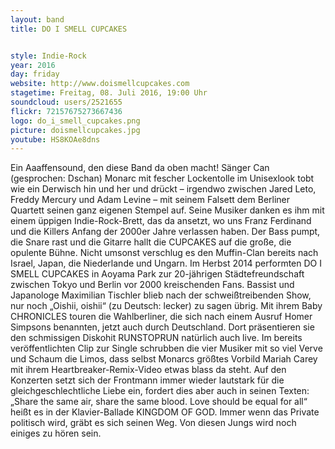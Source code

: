 ```yaml
---
layout: band
title: DO I SMELL CUPCAKES


style: Indie-Rock
year: 2016
day: friday
website: http://www.doismellcupcakes.com
stagetime: Freitag, 08. Juli 2016, 19:00 Uhr
soundcloud: users/2521655
flickr: 72157675273667436
logo: do_i_smell_cupcakes.png
picture: doismellcupcakes.jpg
youtube: HS8KOAe8dns
---
```

Ein Aaaffensound, den diese Band da oben macht!
Sänger Can (gesprochen: Dschan) Monarc mit fescher Lockentolle im Unisexlook tobt wie ein Derwisch hin und her und drückt – irgendwo zwischen Jared Leto, Freddy Mercury und Adam Levine – mit seinem Falsett dem Berliner Quartett seinen ganz eigenen Stempel auf. Seine Musiker danken es ihm mit einem üppigen Indie-Rock-Brett, das da ansetzt, wo uns Franz Ferdinand und die Killers Anfang der 2000er Jahre verlassen haben. Der Bass pumpt, die Snare rast und die Gitarre hallt die CUPCAKES auf die große, die opulente Bühne. Nicht umsonst verschlug es den Muffin-Clan bereits nach Israel, Japan, die Niederlande und Ungarn. Im Herbst 2014 performten DO I SMELL CUPCAKES in Aoyama Park zur 20-jährigen Städtefreundschaft zwischen Tokyo und Berlin vor 2000 kreischenden Fans. Bassist und Japanologe Maximilian Tischler blieb nach der schweißtreibenden Show, nur noch „Oishii, oishii“ (zu Deutsch: lecker) zu sagen übrig.
Mit ihrem Baby CHRONICLES touren die Wahlberliner, die sich nach einem Ausruf Homer Simpsons benannten, jetzt auch durch Deutschland. Dort präsentieren sie den schmissigen Diskohit RUNSTOPRUN natürlich auch live. Im bereits veröffentlichten Clip zur Single schrubben die vier Musiker mit so viel Verve und Schaum die Limos, dass selbst Monarcs größtes Vorbild Mariah Carey mit ihrem Heartbreaker-Remix-Video etwas blass da steht. Auf den Konzerten setzt sich der Frontmann immer wieder lautstark für die gleichgeschlechtliche Liebe ein, fordert dies aber auch in seinen Texten: „Share the same air, share the same blood. Love should be equal for all“ heißt es in der Klavier-Ballade KINGDOM OF GOD. Immer wenn das Private politisch wird, gräbt es sich seinen Weg. Von diesen Jungs wird noch einiges zu hören sein.
